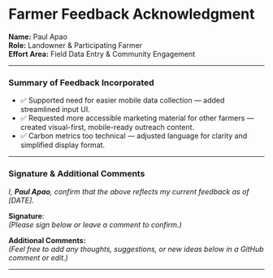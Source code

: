 # Farmer Feedback Acknowledgment

**Name:** Paul Apao  
**Role:** Landowner & Participating Farmer  
**Effort Area:** Field Data Entry & Community Engagement

---

### Summary of Feedback Incorporated

- ✅ Supported need for easier mobile data collection — added streamlined input UI.
- ✅ Requested more accessible marketing material for other farmers — created visual-first, mobile-ready outreach content.
- ✅ Carbon metrics too technical — adjusted language for clarity and simplified display format.

---

### Signature & Additional Comments

_I, **Paul Apao**, confirm that the above reflects my current feedback as of [DATE]._  

**Signature**:  
*(Please sign below or leave a comment to confirm.)*

**Additional Comments:**  
*(Feel free to add any thoughts, suggestions, or new ideas below in a GitHub comment or edit.)*

---
